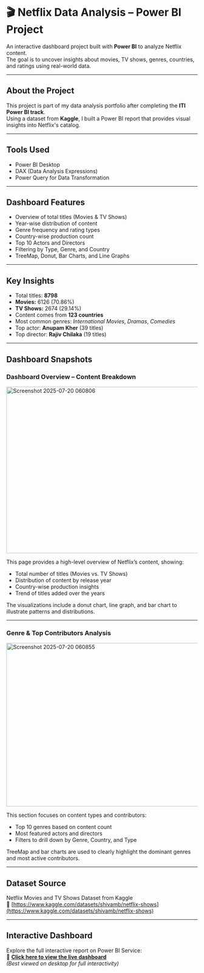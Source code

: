 # 🎬 Netflix Data Analysis – Power BI Project

An interactive dashboard project built with **Power BI** to analyze Netflix content.  
The goal is to uncover insights about movies, TV shows, genres, countries, and ratings using real-world data.

---

##  About the Project

This project is part of my data analysis portfolio after completing the **ITI Power BI track**.  
Using a dataset from **Kaggle**, I built a Power BI report that provides visual insights into Netflix's catalog.

---

##  Tools Used

- Power BI Desktop  
- DAX (Data Analysis Expressions)  
- Power Query for Data Transformation  


---

##  Dashboard Features

- Overview of total titles (Movies & TV Shows)
- Year-wise distribution of content
- Genre frequency and rating types
- Country-wise production count
- Top 10 Actors and Directors
- Filtering by Type, Genre, and Country
- TreeMap, Donut, Bar Charts, and Line Graphs

---

##  Key Insights

- Total titles: **8798**  
- **Movies:** 6126 (70.86%)  
- **TV Shows:** 2674 (29.14%)  
- Content comes from **123 countries**
- Most common genres: *International Movies*, *Dramas*, *Comedies*
- Top actor: **Anupam Kher** (39 titles)  
- Top director: **Rajiv Chilaka** (19 titles)

---

##  Dashboard Snapshots

###  Dashboard Overview – Content Breakdown

<img width="761" height="437" alt="Screenshot 2025-07-20 060806" src="https://github.com/user-attachments/assets/e55b716e-d735-4e4c-b5ff-78d9e1197e46" />

This page provides a high-level overview of Netflix’s content, showing:

-  Total number of titles (Movies vs. TV Shows)  
-  Distribution of content by release year  
-  Country-wise production insights  
-  Trend of titles added over the years  

The visualizations include a donut chart, line graph, and bar chart to illustrate patterns and distributions.

---

###  Genre & Top Contributors Analysis

<img width="761" height="429" alt="Screenshot 2025-07-20 060855" src="https://github.com/user-attachments/assets/9ce9a2b7-ca41-4e06-abdb-1f4c634d3408" />

This section focuses on content types and contributors:

-  Top 10 genres based on content count  
-  Most featured actors and directors  
-  Filters to drill down by Genre, Country, and Type  

TreeMap and bar charts are used to clearly highlight the dominant genres and most active contributors.

---

##  Dataset Source

Netflix Movies and TV Shows Dataset from Kaggle  
🔗 [https://www.kaggle.com/datasets/shivamb/netflix-shows](https://www.kaggle.com/datasets/shivamb/netflix-shows)


---
##  Interactive Dashboard

Explore the full interactive report on Power BI Service:  
🔗 **[Click here to view the live dashboard](https://app.powerbi.com/view?r=eyJrIjoiNjMzODJlMGItNzVhYS00MjE1LThhMDEtY2UzMzZhODczNzlkIiwidCI6IjJiYjZlNWJjLWMxMDktNDdmYi05NDMzLWMxYzZmNGZhMzNmZiIsImMiOjl9)**  
*(Best viewed on desktop for full interactivity)*

